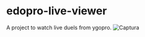 # edopro-live-viewer
A project to watch live duels from ygopro.
![Captura](https://github.com/termitaklk/edopro-live-viewer/assets/112192503/92b867a7-0eb5-445c-902d-a2b3f2fd8563)
